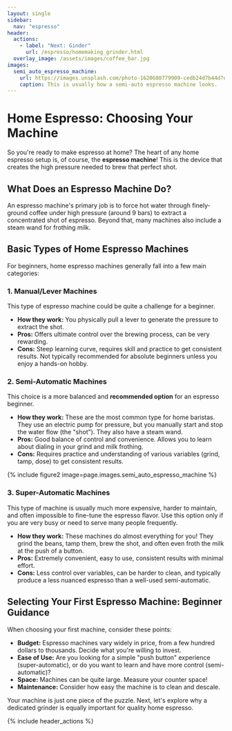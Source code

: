 ```yaml
---
layout: single
sidebar:
  nav: "espresso"
header:
  actions:
    - label: "Next: Ginder"
      url: /espresso/homemaking_grinder.html
  overlay_image: /assets/images/coffee_bar.jpg
images:
  semi_auto_espresso_machine:
    url: https://images.unsplash.com/photo-1620680779909-cedb24d7b44d?q=80&w=765&auto=format&fit=crop&ixlib=rb-4.1.0&ixid=M3wxMjA3fDB8MHxwaG90by1wYWdlfHx8fGVufDB8fHx8fA%3D%3D
    caption: This is usually how a semi-auto espresso machine looks.
---
```

# Home Espresso: Choosing Your Machine

So you're ready to make espresso at home? The heart of any home espresso setup is, of course, the **espresso machine**! This is the device that creates the high pressure needed to brew that perfect shot.

## What Does an Espresso Machine Do?

An espresso machine's primary job is to force hot water through finely-ground coffee under high pressure (around 9 bars) to extract a concentrated shot of espresso. Beyond that, many machines also include a steam wand for frothing milk.

## Basic Types of Home Espresso Machines

For beginners, home espresso machines generally fall into a few main categories:

### 1. Manual/Lever Machines
This type of espresso machine could be quite a challenge for a beginner.

* **How they work:** You physically pull a lever to generate the pressure to extract the shot.
* **Pros:** Offers ultimate control over the brewing process, can be very rewarding.
* **Cons:** Steep learning curve, requires skill and practice to get consistent results. Not typically recommended for absolute beginners unless you enjoy a hands-on hobby.

### 2. Semi-Automatic Machines
This choice is a more balanced and **recommended option** for an espresso beginner.

* **How they work:** These are the most common type for home baristas. They use an electric pump for pressure, but you manually start and stop the water flow (the "shot"). They also have a steam wand.
* **Pros:** Good balance of control and convenience. Allows you to learn about dialing in your grind and milk frothing.
* **Cons:** Requires practice and understanding of various variables (grind, tamp, dose) to get consistent results.

{% include figure2 image=page.images.semi_auto_espresso_machine %}

### 3. Super-Automatic Machines
This type of machine is usually much more expensive, harder to maintain, and often impossible to fine-tune the espresso flavor. Use this option only if you are very busy or need to serve many people frequently.

* **How they work:** These machines do almost everything for you! They grind the beans, tamp them, brew the shot, and often even froth the milk at the push of a button.
* **Pros:** Extremely convenient, easy to use, consistent results with minimal effort.
* **Cons:** Less control over variables, can be harder to clean, and typically produce a less nuanced espresso than a well-used semi-automatic.

## Selecting Your First Espresso Machine: Beginner Guidance

When choosing your first machine, consider these points:

* **Budget:** Espresso machines vary widely in price, from a few hundred dollars to thousands. Decide what you're willing to invest.
* **Ease of Use:** Are you looking for a simple "push button" experience (super-automatic), or do you want to learn and have more control (semi-automatic)?
* **Space:** Machines can be quite large. Measure your counter space!
* **Maintenance:** Consider how easy the machine is to clean and descale.

Your machine is just one piece of the puzzle. Next, let's explore why a dedicated grinder is equally important for quality home espresso.

{% include header_actions %}
